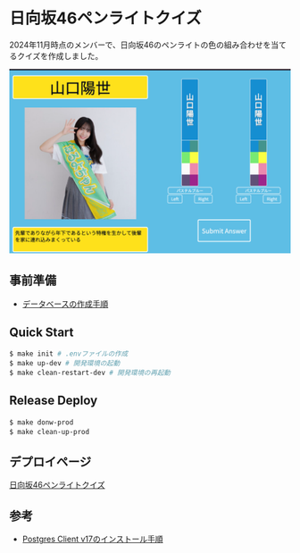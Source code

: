 # 日向坂46ペンライトクイズ

2024年11月時点のメンバーで、日向坂46のペンライトの色の組み合わせを当てるクイズを作成しました。  

![alt text](./docs/imgs/image.png)

## 事前準備

- [データベースの作成手順](./docs/create-db.md)

## Quick Start

```sh
$ make init # .envファイルの作成
$ make up-dev # 開発環境の起動
$ make clean-restart-dev # 開発環境の再起動
```

## Release Deploy

```sh
$ make donw-prod
$ make clean-up-prod
```

## デプロイページ

[日向坂46ペンライトクイズ](https://hnz.shaoba.tech/)

## 参考

- [Postgres Client v17のインストール手順](https://dev.to/johndotowl/postgresql-17-installation-on-ubuntu-2404-5bfi)
